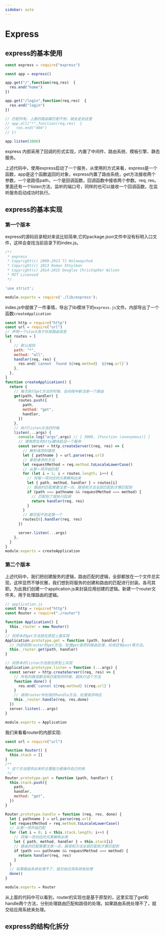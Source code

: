 ```yaml
---
sidebar: auto
---
```


# Express

## express的基本使用

```js
const express = require("express")

const app = express()

app.get("/",function(req,res)  {
  res.end("home")
})

app.get("/login",function(req,res)  {
  res.end("login")
})

// 匹配所有，上面的路由都匹配不到，就会走到这里
// app.all("*",function(req,res)  {
//   res.end("404")
// })

app.listen(3000)
```
express 内部采用了回调的形式实现，内置了中间件、路由系统、模板引擎、静态服务。

上述代码中，使用express启动了一个服务，从使用的方式来看，express是一个函数，app是这个函数返回的对象，express内置了路由系统，get方法接收两个参数，一个是路径path，一个是回调函数，回调函数中接收两个参数。req, res。里面还有一个listen方法，监听的端口号，同样的也可以接收一个回调函数，在监听服务启动成功时执行。

## express的基本实现

### 第一个版本
express的源码目录相对来说比较简单,它的package.json文件中没有标明入口文件，这样会查找当前目录下的index.js。

```js
/*!
 * express
 * Copyright(c) 2009-2013 TJ Holowaychuk
 * Copyright(c) 2013 Roman Shtylman
 * Copyright(c) 2014-2015 Douglas Christopher Wilson
 * MIT Licensed
 */

'use strict';

module.exports = require('./lib/express');
```
index.js中就做了一件事情，导出了lib模块下的`express.js`文件。内部导出了一个函数`createApplication`

```js
const http = require("http")
const url = require("url")
// 声明一个stack用于存放路由信息
let routes = [
  {
    // 默认规则
    path: "*",
    method: "all",
    handler(req, res) {
      res.end(`cannot  found ${req.method}  ${req.url}`)
    },
  },
]
function createApplication() {
  return {
    // 每次执行get方法的时候，会向栈中新注册一个路由
    get(path, handler) {
      routes.push({
        path,
        method: "get",
        handler,
      })
    },
    // 执行listen方法的时候
    listen(...args) {
      console.log("args",args) // [ 3000, [Function (anonymous)] ]
      // 使用原生的http模块启动一个服务
      const server = http.createServer((req, res) => {
        // 解析请求的路径
        let { pathname } = url.parse(req.url)
        // 拿到请求的方法
        let requestMethod = req.method.toLocaleLowerCase()
        // 从第一项开始匹配
        for (let i = 1; i < routes.length; i++) {
          // 将每一项对应的元素解构出来
          let { path, method, handler } = routes[i]
          // 路由的匹配需要注意一点，路径和方法全部匹配到才算匹配到
          if (path === pathname && requestMethod === method) {
            // 匹配到了就执行回调
            return handler(req, res)
          }
        }
        // 都匹配不到走第一个
        routes[0].handler(req, res)
      })

      server.listen(...args)
    },
  }
}
module.exports = createApplication
```

### 第二个版本

上述代码中，我们把创建服务的逻辑，路由匹配的逻辑，全部都放在一个文件总实现，这样显然不够优雅，我们想到将服务的创建和路由的匹配进行封装。各司其职。为此我们创建一个application.js来封装应用创建的逻辑。新建一个router文件夹，用于处理路由的逻辑。

```js
// application.js
const http = require("http")
const Router = require("./router")

function Application() {
  this._router = new Router()
}
// 将原本的get方法放在原型上面实现
Application.prototype.get = function (path, handler) {
  // 内部调用router的get方法，处理get请求的路由处理，后续还有post等方法。
  this._router.get(path, handler)
}

// 将原本的listen方法放在原型上实现
Application.prototype.listen = function (...args) {
  const server = http.createServer((req, res) => {
    // 所有的路径都没有匹配到的时候，就执行这个方法
    function done() {
      res.end(`cannot ${req.method} ${req.url}`)
    }
    // 调用router中封装的handle方法，处理请求响应
    this._router.handle(req, res,done)
  })
  server.listen(...args)
}

module.exports = Application
```

我们来看看router的内部实现: 

```js
const url = require("url")

function Router() {
  this.stack = []
}
/**
 * 这个方法提供出来的主要能力是操作自己的栈
 */
Router.prototype.get = function (path, handler) {
  this.stack.push({
    path,
    handler,
    method: "get",
  })
}

Router.prototype.handle = function (req, res, done) {
  let { pathname } = url.parse(req.url)
  let requestMethod = req.method.toLocaleLowerCase()
  // 从第一项开始匹配
  for (let i = 0; i < this.stack.length; i++) {
    // 将每一项对应的元素解构出来
    let { path, method, handler } = this.stack[i]
    // 路由的匹配需要注意一点，路径和方法全部匹配到才算匹配到
    if (path === pathname && requestMethod === method) {
      return handler(req, res)
    }
  }
  // 如果路由系统处理不了，就交给应用系统来处理
  done()
}

module.exports = Router
```

从上面的代码中可以看到，router的实现也是基于原型的，这里实现了get和handle两个方法，分别处理路由匹配和路径的处理。如果路由系统处理不了，就交给应用系统来处理。

## express的结构化拆分






